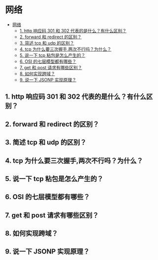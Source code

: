 # 网络

<!-- TOC -->

- [网络](#网络)
    - [1. http 响应码 301 和 302 代表的是什么？有什么区别？](#1-http-响应码-301-和-302-代表的是什么有什么区别)
    - [2. forward 和 redirect 的区别？](#2-forward-和-redirect-的区别)
    - [3. 简述 tcp 和 udp 的区别？](#3-简述-tcp-和-udp-的区别)
    - [4. tcp 为什么要三次握手,两次不行吗？为什么？](#4-tcp-为什么要三次握手两次不行吗为什么)
    - [5. 说一下 tcp 粘包是怎么产生的？](#5-说一下-tcp-粘包是怎么产生的)
    - [6. OSI 的七层模型都有哪些？](#6-osi-的七层模型都有哪些)
    - [7. get 和 post 请求有哪些区别？](#7-get-和-post-请求有哪些区别)
    - [8. 如何实现跨域？](#8-如何实现跨域)
    - [9. 说一下 JSONP 实现原理？](#9-说一下-jsonp-实现原理)

<!-- /TOC -->

## 1. http 响应码 301 和 302 代表的是什么？有什么区别？

## 2. forward 和 redirect 的区别？

## 3. 简述 tcp 和 udp 的区别？

## 4. tcp 为什么要三次握手,两次不行吗？为什么？

## 5. 说一下 tcp 粘包是怎么产生的？

## 6. OSI 的七层模型都有哪些？

## 7. get 和 post 请求有哪些区别？

## 8. 如何实现跨域？

## 9. 说一下 JSONP 实现原理？
